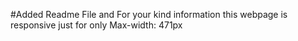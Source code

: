 #Added Readme File and For your kind information this webpage is responsive just for only Max-width: 471px